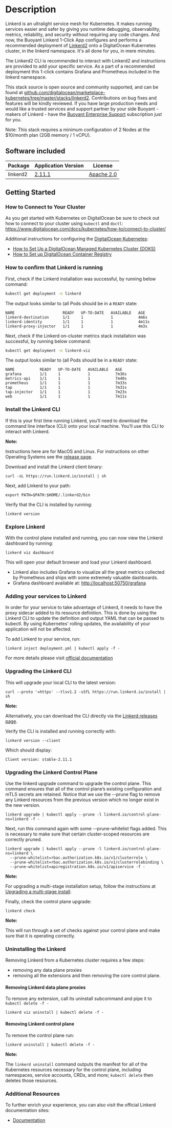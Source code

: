 # Description

Linkerd is an ultralight service mesh for Kubernetes. It makes running services easier and safer by giving you runtime debugging, observability, metrics, reliability, and security without requiring any code changes. And now, the Buoyant Linkerd 1-Click App configures and performs a recommended deployment of [Linkerd2](https://linkerd.io/?utm_source=DigitalOcean&utm_campaign=Marketplace) onto a DigitalOcean Kubernetes cluster, in the linkerd namespace. It's all done for you, in mere minutes.

The Linkerd2 CLI is recommended to interact with Linkerd2 and instructions are provided to add your specific service. As a part of a recommended deployment this 1-click contains Grafana and Prometheus included in the linkerd namespace.

This stack source is open source and community supported, and can be found at [github.com/digitalocean/marketplace-kubernetes/tree/master/stacks/linkerd2](https://github.com/digitalocean/marketplace-kubernetes/tree/master/stacks/linkerd2). Contributions on bug fixes and features will be kindly reviewed. If you have large production needs and would like a trusted services and support partner by your side Buoyant - makers of Linkerd - have the [Buoyant Enterprise Support](https://buoyant.io/commercial-support/?utm_source=DigitalOcean&utm_campaign=Marketplace) subscription just for you.

Note: This stack requires a minimum configuration of 2 Nodes at the $10/month plan (2GB memory / 1 vCPU).

## Software included

| Package               | Application Version   |License                                                                                    |
| ---| ---- | ------------- |
| linkerd2 | [2.11.1](https://github.com/linkerd/linkerd2/releases/tag/stable-2.11.1) | [Apache 2.0](https://github.com/linkerd/linkerd2/blob/master/LICENSE) |

## Getting Started

### How to Connect to Your Cluster

As you get started with Kubernetes on DigitalOcean be sure to check out how to connect to your cluster using `kubectl` and `doctl`:
<https://www.digitalocean.com/docs/kubernetes/how-to/connect-to-cluster/>

Additional instructions for configuring the [DigitalOcean Kubernetes](https://cloud.digitalocean.com/kubernetes/clusters/):

- [How to Set Up a DigitalOcean Managed Kubernetes Cluster (DOKS)](https://github.com/digitalocean/Kubernetes-Starter-Kit-Developers/tree/main/01-setup-DOKS#how-to-set-up-a-digitalocean-managed-kubernetes-cluster-doks)
- [How to Set up DigitalOcean Container Registry](https://github.com/digitalocean/Kubernetes-Starter-Kit-Developers/tree/main/02-setup-DOCR#how-to-set-up-digitalocean-container-registry)

### How to confirm that Linkerd is running

First, check if the Linkerd installation was successful, by running below command:

```bash
kubectl get deployment -n linkerd
```

The output looks similar to (all Pods should be in a `READY` state:

```text
NAME                     READY   UP-TO-DATE   AVAILABLE   AGE
linkerd-destination      1/1     1            1           4m6s
linkerd-identity         1/1     1            1           4m11s
linkerd-proxy-injector   1/1     1            1           4m3s
```

Next, check if the Linkerd on-cluster metrics stack installation was successful, by running below command:

```bash
kubectl get deployment -n linkerd-viz
```

The output looks similar to (all Pods should be in a `READY` state:

```text
NAME           READY   UP-TO-DATE   AVAILABLE   AGE
grafana        1/1     1            1           7m36s
metrics-api    1/1     1            1           7m40s
prometheus     1/1     1            1           7m33s
tap            1/1     1            1           7m31s
tap-injector   1/1     1            1           7m23s
web            1/1     1            1           7m11s
```

### Install the Linkerd CLI

If this is your first time running Linkerd, you’ll need to download the command line interface (CLI) onto your local machine. You’ll use this CLI to interact with Linkerd.

**Note:**

Instructions here are for MacOS and Linux. For instructions on other Operating Systems see the [release page](https://github.com/linkerd/linkerd2/releases/).

Download and install the Linkerd client binary:

```console
curl -sL https://run.linkerd.io/install | sh
```

Next, add Linkerd to your path:

```console
export PATH=$PATH:$HOME/.linkerd2/bin
```

Verify that the CLI is installed by running:

```console
linkerd version
```

### Explore Linkerd

With the control plane installed and running, you can now view the Linkerd dashboard by running:

```console
linkerd viz dashboard
```

This will open your default browser and load your Linkerd dashboard.

- Linkerd also includes Grafana to visualize all the great metrics collected by Prometheus and ships with some extremely valuable dashboards.
- Grafana dashboard available at: <http://localhost:50750/grafana>

### Adding your services to Linkerd

In order for your service to take advantage of Linkerd, it needs to have the proxy sidecar added to its resource definition. This is done by using the Linkerd CLI to update the definition and output YAML that can be passed to kubectl. By using Kubernetes’ rolling updates, the availability of your application will not be affected.

To add Linkerd to your service, run:

```console
linkerd inject deployment.yml | kubectl apply -f -
```

For more details please visit [official documentation](https://linkerd.io/2.11/tasks/adding-your-service/#)

### Upgrading the Linkerd CLI

This will upgrade your local CLI to the latest version:

```console
curl --proto '=https' --tlsv1.2 -sSfL https://run.linkerd.io/install | sh
```

**Note:**

Alternatively, you can download the CLI directly via the [Linkerd releases page](https://github.com/linkerd/linkerd2/releases/).

Verify the CLI is installed and running correctly with:

```console
linkerd version --client
```

Which should display:

```text
Client version: stable-2.11.1
```

### Upgrading the Linkerd Control Plane

Use the linkerd upgrade command to upgrade the control plane. This command ensures that all of the control plane’s existing configuration and mTLS secrets are retained. Notice that we use the --prune flag to remove any Linkerd resources from the previous version which no longer exist in the new version.

```console
linkerd upgrade | kubectl apply --prune -l linkerd.io/control-plane-ns=linkerd -f -
```

Next, run this command again with some --prune-whitelist flags added. This is necessary to make sure that certain cluster-scoped resources are correctly pruned.

```console
linkerd upgrade | kubectl apply --prune -l linkerd.io/control-plane-ns=linkerd \
  --prune-whitelist=rbac.authorization.k8s.io/v1/clusterrole \
  --prune-whitelist=rbac.authorization.k8s.io/v1/clusterrolebinding \
  --prune-whitelist=apiregistration.k8s.io/v1/apiservice -f -
```

**Note:**

For upgrading a multi-stage installation setup, follow the instructions at [Upgrading a multi-stage install](https://linkerd.io/2.11/tasks/upgrade/#upgrading-a-multi-stage-install).

Finally, check the control plane upgrade:

```console
linkerd check
```

**Note:**

This will run through a set of checks against your control plane and make sure that it is operating correctly.

### Uninstalling the Linkerd

Removing Linkerd from a Kubernetes cluster requires a few steps:

- removing any data plane proxies
- removing all the extensions and then removing the core control plane.

#### Removing Linkerd data plane proxies

To remove any extension, call its uninstall subcommand and pipe it to `kubectl delete -f -`

```console
linkerd viz uninstall | kubectl delete -f -
```

#### Removing Linkerd control plane

To remove the control plane run:

```console
linkerd uninstall | kubectl delete -f -
```

**Note:**

The `linkerd uninstall` command outputs the manifest for all of the Kubernetes resources necessary for the control plane, including namespaces, service accounts, CRDs, and more; `kubectl delete` then deletes those resources.

### Additional Resources

To further enrich your experience, you can also visit the official Linkerd documentation sites:

- [Documentation](https://linkerd.io/2.11/overview/)
